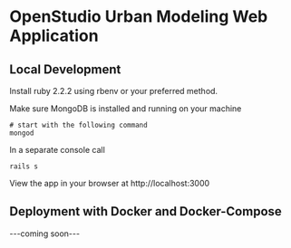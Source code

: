# OpenStudio Urban Modeling Web Application

## Local Development

Install ruby 2.2.2 using rbenv or your preferred method.

Make sure MongoDB is installed and running on your machine

```
# start with the following command 
mongod
```

In a separate console call

```
rails s
```

View the app in your browser at http://localhost:3000


## Deployment with Docker and Docker-Compose

---coming soon---
